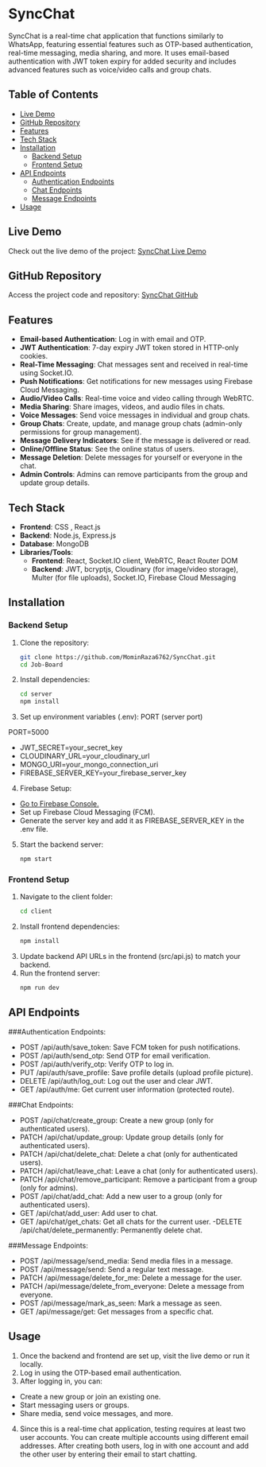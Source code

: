 # SyncChat

SyncChat is a real-time chat application that functions similarly to WhatsApp, featuring essential features such as OTP-based authentication, real-time messaging, media sharing, and more. It uses email-based authentication with JWT token expiry for added security and includes advanced features such as voice/video calls and group chats.

## Table of Contents
- [Live Demo](#live-demo)
- [GitHub Repository](#github-repository)
- [Features](#features)
- [Tech Stack](#tech-stack)
- [Installation](#installation)
  - [Backend Setup](#backend-setup)
  - [Frontend Setup](#frontend-setup)
- [API Endpoints](#api-endpoints)
  - [Authentication Endpoints](#authentication-endpoints-authjs)
  - [Chat Endpoints](#chat-endpoints-chatjs)
  - [Message Endpoints](#message-endpoints-messagejs)
- [Usage](#usage)


## Live Demo
Check out the live demo of the project:
[SyncChat Live Demo](https://sync-chat-client-nine.vercel.app/)

## GitHub Repository
Access the project code and repository:
[SyncChat GitHub](https://github.com/MominRaza6762/SyncChat)

## Features

- **Email-based Authentication**: Log in with email and OTP.
- **JWT Authentication**: 7-day expiry JWT token stored in HTTP-only cookies.
- **Real-Time Messaging**: Chat messages sent and received in real-time using Socket.IO.
- **Push Notifications**: Get notifications for new messages using Firebase Cloud Messaging.
- **Audio/Video Calls**: Real-time voice and video calling through WebRTC.
- **Media Sharing**: Share images, videos, and audio files in chats.
- **Voice Messages**: Send voice messages in individual and group chats.
- **Group Chats**: Create, update, and manage group chats (admin-only permissions for group management).
- **Message Delivery Indicators**: See if the message is delivered or read.
- **Online/Offline Status**: See the online status of users.
- **Message Deletion**: Delete messages for yourself or everyone in the chat.
- **Admin Controls**: Admins can remove participants from the group and update group details.

## Tech Stack

- **Frontend**: CSS , React.js
- **Backend**: Node.js, Express.js
- **Database**: MongoDB
- **Libraries/Tools**:
  - **Frontend**: React, Socket.IO client, WebRTC, React Router DOM
  - **Backend**: JWT, bcryptjs, Cloudinary (for image/video storage), Multer (for file uploads), Socket.IO, Firebase Cloud Messaging

## Installation

### Backend Setup

1. Clone the repository:
   ```bash
   git clone https://github.com/MominRaza6762/SyncChat.git
   cd Job-Board
2. Install dependencies:

   ```bash
   cd server
   npm install

3. Set up environment variables (.env):
   PORT (server port)

PORT=5000
- JWT_SECRET=your_secret_key
- CLOUDINARY_URL=your_cloudinary_url
- MONGO_URI=your_mongo_connection_uri
- FIREBASE_SERVER_KEY=your_firebase_server_key

4. Firebase Setup:
- [Go to Firebase Console.](https://console.firebase.google.com/)
- Set up Firebase Cloud Messaging (FCM).
- Generate the server key and add it as FIREBASE_SERVER_KEY in the .env file.

5. Start the backend server:
   ```bash
   npm start
   

### Frontend Setup

1. Navigate to the client folder:
   ```bash
   cd client
2. Install frontend dependencies:
   ```bash
   npm install
3. Update backend API URLs in the frontend (src/api.js) to match your backend.
4. Run the frontend server:
   ```bash
   npm run dev

## API Endpoints

###Authentication Endpoints:
- POST /api/auth/save_token: Save FCM token for push notifications.
- POST /api/auth/send_otp: Send OTP for email verification.
- POST /api/auth/verify_otp: Verify OTP to log in.
- PUT /api/auth/save_profile: Save profile details (upload profile picture).
- DELETE /api/auth/log_out: Log out the user and clear JWT.
- GET /api/auth/me: Get current user information (protected route).

###Chat Endpoints:
- POST /api/chat/create_group: Create a new group (only for authenticated users).
- PATCH /api/chat/update_group: Update group details (only for authenticated users).
- PATCH /api/chat/delete_chat: Delete a chat (only for authenticated users).
- PATCH /api/chat/leave_chat: Leave a chat (only for authenticated users).
- PATCH /api/chat/remove_participant: Remove a participant from a group (only for admins).
- POST /api/chat/add_chat: Add a new user to a group (only for authenticated users).
- GET /api/chat/add_user: Add user to chat.
- GET /api/chat/get_chats: Get all chats for the current user.
-DELETE /api/chat/delete_permanently: Permanently delete chat.

###Message Endpoints:
- POST /api/message/send_media: Send media files in a message.
- POST /api/message/send: Send a regular text message.
- PATCH /api/message/delete_for_me: Delete a message for the user.
- PATCH /api/message/delete_from_everyone: Delete a message from everyone.
- POST /api/message/mark_as_seen: Mark a message as seen.
- GET /api/message/get: Get messages from a specific chat.


## Usage

1. Once the backend and frontend are set up, visit the live demo or run it locally.
2. Log in using the OTP-based email authentication.
3. After logging in, you can:
  - Create a new group or join an existing one.
  - Start messaging users or groups.
  - Share media, send voice messages, and more.
4.  Since this is a real-time chat application, testing requires at least two user accounts. You can create multiple accounts using different email addresses. After creating both users, log in with one account and add the other user by entering their email to start chatting.
